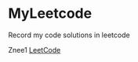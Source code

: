# MyLeetcode
Record my code solutions in leetcode

Znee1
[LeetCode](https://leetcode-cn.com/u/znee1)
